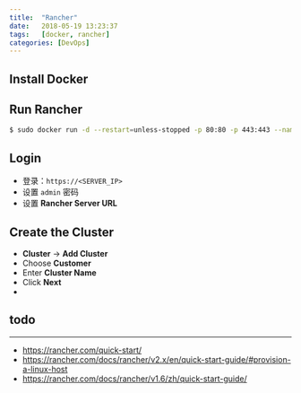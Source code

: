 ```yaml
---
title:  "Rancher"
date:   2018-05-19 13:23:37
tags:   [docker, rancher]
categories: [DevOps]
---
```


## Install Docker


## Run Rancher
```sh
$ sudo docker run -d --restart=unless-stopped -p 80:80 -p 443:443 --name rancher rancher/rancher
```

## Login

- 登录：`https://<SERVER_IP>`
- 设置 `admin` 密码
- 设置 **Rancher Server URL**

## Create the Cluster

- **Cluster** -> **Add Cluster**
- Choose **Customer**
- Enter **Cluster Name**
- Click **Next**
- 

## todo



---
- https://rancher.com/quick-start/
- https://rancher.com/docs/rancher/v2.x/en/quick-start-guide/#provision-a-linux-host
- https://rancher.com/docs/rancher/v1.6/zh/quick-start-guide/
